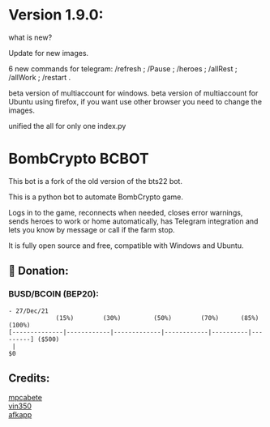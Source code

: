 # Version 1.9.0:
what is new?

Update for new images.

6 new commands for telegram: /refresh ; /Pause ; /heroes ; /allRest ; /allWork ; /restart .

beta version of multiaccount for windows.
beta version of multiaccount for Ubuntu using firefox, if you want use other browser you need to change the images.

unified the all for only one index.py

# BombCrypto BCBOT
This bot is a fork of the old version of the bts22 bot.

This is a python bot to automate BombCrypto game.

Logs in to the game, reconnects when needed, closes error warnings, sends heroes to work or home automatically, has Telegram integration and lets you know by message or call if the farm stop.

It is fully open source and free, compatible with Windows and Ubuntu.


## 🎁 Donation:
### BUSD/BCOIN (BEP20):

``` 
- 27/Dec/21
             (15%)        (30%)         (50%)        (70%)      (85%)     (100%)
[--------------|------------|-------------|------------|----------|---------] ($500)
 |
$0
```


## Credits:
[mpcabete](https://github.com/mpcabete/bombcrypto-bot)  
[vin350](https://github.com/vin350/bombcrypto-bot)  
[afkapp](https://github.com/afkapp/bombcrypto-bcbot) 
